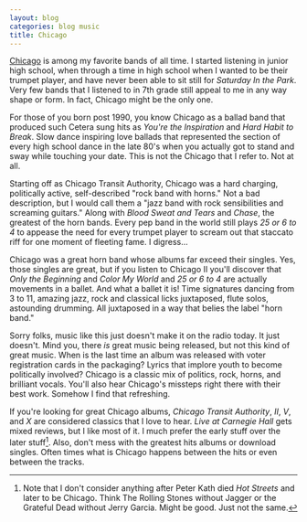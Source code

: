 ```yaml
---
layout: blog
categories: blog music
title: Chicago
---
```

[Chicago](http://en.wikipedia.org/wiki/Chicago_(band)) is among my
favorite bands of all time.  I started listening in junior high
school, when through a time in high school when I wanted to be their
trumpet player, and have never been able to sit still for *Saturday In
the Park*.  Very few bands that I listened to in 7th grade still
appeal to me in any way shape or form.  In fact, Chicago might be the
only one.

For those of you born post 1990, you know Chicago as a ballad band
that produced such Cetera sung hits as *You're the Inspiration* and
*Hard Habit to Break*.  Slow dance inspiring love ballads that represented the
section of every high school dance in the late 80's when you actually
got to stand and sway while touching your date.  This is not the
Chicago that I refer to.  Not at all.

Starting off as Chicago Transit Authority, Chicago was a hard charging,
politically active, self-described "rock band with horns."  Not a bad
description, but I would call them a "jazz band with rock
sensibilities and screaming guitars." Along with *Blood Sweat and
Tears* and *Chase*, the greatest of the horn bands.  Every pep band in
the world still plays *25 or 6 to 4* to appease the need for every
trumpet player to scream out that staccato riff for one moment of
fleeting fame.  I digress...

Chicago was a great horn band whose albums far exceed their singles.
Yes, those singles are great, but if you listen to Chicago II you'll
discover that *Only the Beginning* and *Color My World* and *25 or 6
to 4* are actually movements in a ballet.  And what a ballet it is!
Time signatures dancing from 3 to 11, amazing jazz, rock and classical
licks juxtaposed, flute solos, astounding drumming.  All juxtaposed in
a way that belies the label "horn band."

Sorry folks, music like this just doesn't make it on the radio today.
It just doesn't.  Mind you, there *is* great music being released, but
not this kind of great music.  When is the last time an album was
released with voter registration cards in the packaging?  Lyrics that
implore youth to become politically involved?  Chicago is a classic
mix of politics, rock, horns, and brilliant vocals.  You'll also hear
Chicago's missteps right there with their best work.  Somehow I find
that refreshing.

If you're looking for great Chicago albums, *Chicago Transit
Authority*, *II*, *V*, and *X* are considered classics that I love to
hear.  *Live at Carnegie Hall* gets mixed reviews, but I like most of
it.  I much prefer the early stuff over the later stuff[^1].  Also,
don't mess with the greatest hits albums or download singles.  Often
times what is Chicago happens between the hits or even between the tracks.

[^1]:Note that I don't consider anything after Peter Kath died *Hot
Streets* and later to be Chicago.  Think The Rolling Stones without
Jagger or the Grateful Dead without Jerry Garcia.  Might be good.  Just not the same.
